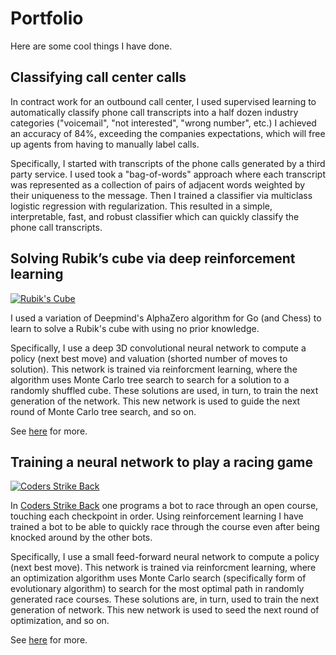 # Portfolio

Here are some cool things I have done.

## Classifying call center calls

In contract work for an outbound call center, I used supervised learning to automatically classify phone call transcripts into a half dozen industry categories ("voicemail", "not interested", "wrong number", etc.)  I achieved an accuracy of 84%, exceeding the companies expectations, which will free up agents from having to manually label calls.

Specifically, I started with transcripts of the phone calls generated by a third party service.  I used took a "bag-of-words" approach where each transcript was represented as a collection of pairs of adjacent words weighted by their uniqueness to the message.  Then I trained a classifier via multiclass logistic regression with regularization.  This resulted in a simple, interpretable, fast, and robust classifier which can quickly classify the phone call transcripts.

## Solving Rubik’s cube via deep reinforcement learning

[![Rubik's Cube](https://foter.com/photos/395/rubik-cube-cube-game-puzzle-rubik-toy-square.jpg)](https://github.com/jasonrute/puzzle_cube)

I used a variation of Deepmind's AlphaZero algorithm for Go (and Chess) to learn to solve a Rubik's cube with using no prior knowledge.

Specifically, I use a deep 3D convolutional neural network to compute a policy (next best move) and valuation (shorted number of moves to solution).  This network is trained via reinforcment learning, where the algorithm uses Monte Carlo tree search to search for a solution to a randomly shuffled cube.  These solutions are used, in turn, to train the next generation of the network.  This new network is used to guide the next round of Monte Carlo tree search, and so on.

See [here](https://github.com/jasonrute/puzzle_cube) for more.

## Training a neural network to play a racing game

[![Coders Strike Back](https://github.com/jasonrute/csb_neural_network/blob/master/bot_nn_genetic.gif)](https://github.com/jasonrute/csb_neural_network)

In [Coders Strike Back](https://www.codingame.com/multiplayer/bot-programming/coders-strike-back) one programs a bot to race through an open course, touching each checkpoint in order.  Using reinforcement learning I have trained a bot to be able to quickly race through the course even after being knocked around by the other bots.

Specifically, I use a small feed-forward neural network to compute a policy (next best move).  This network is trained via reinforcment learning, where an optimization algorithm uses Monte Carlo search (specifically form of evolutionary algorithm) to search for the most optimal path in randomly generated race courses.  These solutions are, in turn, used to train the next generation of network.  This new network is used to seed the next round of optimization, and so on.

See [here](https://github.com/jasonrute/csb_neural_network) for more.